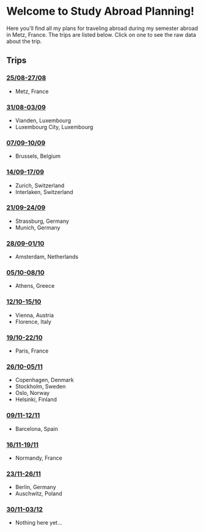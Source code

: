# Welcome to Study Abroad Planning!
Here you'll find all my plans for traveling abroad during my semester abroad in Metz, France. The trips are listed below. Click on one to see the raw data about the trip.

## Trips
### [25/08-27/08](https://alexhrao.github.io/TravelPlans/trips/01/Details.txt "France")
- Metz, France

### [31/08-03/09](https://alexhrao.github.io/TravelPlans/trips/02/Details.html "Luxembourg")
- Vianden, Luxembourg
- Luxembourg City, Luxembourg

### [07/09-10/09](https://alexhrao.github.io/TravelPlans/trips/03/Details.txt "Belgium")
- Brussels, Belgium

### [14/09-17/09](https://alexhrao.github.io/TravelPlans/trips/04/Details.txt "Switzerland")
- Zurich, Switzerland
- Interlaken, Switzerland

### [21/09-24/09](https://alexhrao.github.io/TravelPlans/trips/05/Details.txt "Germany")
- Strassburg, Germany
- Munich, Germany

### [28/09-01/10](https://alexhrao.github.io/TravelPlans/trips/06/Details.txt "Netherlands")
- Amsterdam, Netherlands

### [05/10-08/10](https://alexhrao.github.io/TravelPlans/trips/07/Details.txt "Greece")
- Athens, Greece

### [12/10-15/10](https://alexhrao.github.io/TravelPlans/trips/08/Details.txt "Austria & Italy")
- Vienna, Austria
- Florence, Italy

### [19/10-22/10](https://alexhrao.github.io/TravelPlans/trips/09/Details.txt "France - Part II")
- Paris, France

### [26/10-05/11](https://alexhrao.github.io/TravelPlans/trips/10/Details.txt "Nordic Countries")
- Copenhagen, Denmark
- Stockholm, Sweden
- Oslo, Norway
- Helsinki, Finland
  
### [09/11-12/11](https://alexhrao.github.io/TravelPlans/trips/11/Details.txt "Spain")
- Barcelona, Spain
  
### [16/11-19/11](https://alexhrao.github.io/TravelPlans/trips/12/Details.txt "France - Part III")
- Normandy, France
    
### [23/11-26/11](https://alexhrao.github.io/TravelPlans/trips/13/Details.txt "Poland")
- Berlin, Germany
- Auschwitz, Poland

### [30/11-03/12](https://alexhrao.github.io/TravelPlans/trips/14/Details.txt "Free")
- Nothing here yet...
